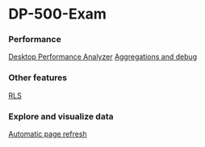 # DP-500-Exam

### Performance
[Desktop Performance Analyzer](https://docs.microsoft.com/en-us/power-bi/create-reports/desktop-performance-analyzer)
[Aggregations and debug](https://www.antmanbi.com/post/getting-started-with-aggregations-in-power-bi-part-1)

### Other features
[RLS](https://www.antmanbi.com/post/create-static-row-level-security-in-power-bi)

### Explore and visualize data
[Automatic page refresh](https://docs.microsoft.com/en-us/power-bi/create-reports/desktop-automatic-page-refresh)
